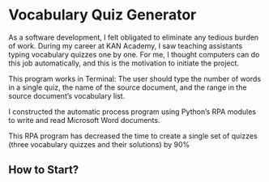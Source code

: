 # Vocabulary Quiz Generator
As a software development, I felt obligated to eliminate any tedious burden of work. During my career at KAN Academy, I saw teaching assistants typing vocabulary quizzes one by one. For me, I thought computers can do this job automatically, and this is the motivation to initiate the project.

This program works in Terminal: The user should type the number of words in a single quiz, the name of the source document, and the range in the source document’s vocabulary list.

I constructed the automatic process program using Python’s RPA modules to write and read Microsoft Word documents.

This RPA program has decreased the time to create a single set of quizzes (three vocabulary quizzes and their solutions) by 90%
## How to Start?
